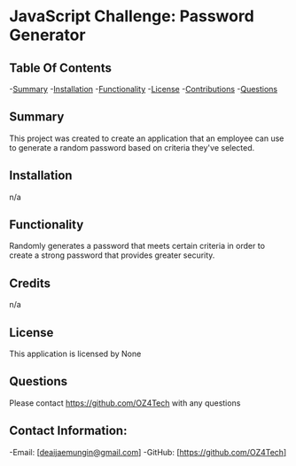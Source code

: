 # JavaScript Challenge: Password Generator

  ## Table Of Contents
-[Summary](#summary)
-[Installation](#installation)
-[Functionality](#functionality)
-[License](#license)
-[Contributions](#contributions)
-[Questions](#questions)

## Summary
This project was created to create an application that an employee can use to generate a random password based on criteria they've selected.       


## Installation
n/a

## Functionality
Randomly generates a password that meets certain criteria in order to create a strong password that provides greater security.

## Credits
n/a

## License
This application is licensed by None

## Questions
Please contact https://github.com/OZ4Tech with any questions

## Contact Information:
-Email: [deaijaemungin@gmail.com]
-GitHub: [https://github.com/OZ4Tech]
